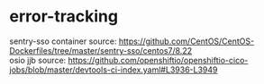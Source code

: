 # error-tracking

sentry-sso container source: https://github.com/CentOS/CentOS-Dockerfiles/tree/master/sentry-sso/centos7/8.22  
osio jjb source: https://github.com/openshiftio/openshiftio-cico-jobs/blob/master/devtools-ci-index.yaml#L3936-L3949  

